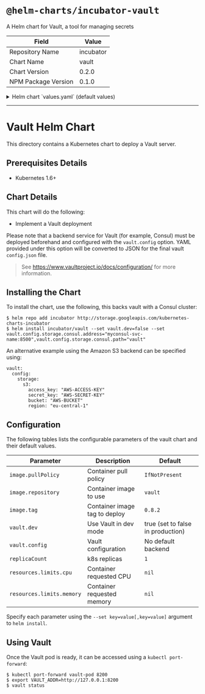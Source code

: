 # `@helm-charts/incubator-vault`

A Helm chart for Vault, a tool for managing secrets

| Field               | Value     |
| ------------------- | --------- |
| Repository Name     | incubator |
| Chart Name          | vault     |
| Chart Version       | 0.2.0     |
| NPM Package Version | 0.1.0     |

<details>

<summary>Helm chart `values.yaml` (default values)</summary>

```yaml
# Default values for vault.
# This is a YAML-formatted file.
# Declare variables to be passed into your templates.
replicaCount: 1
image:
  repository: vault
  tag: 0.8.3
  pullPolicy: IfNotPresent
service:
  name: vault
  type: ClusterIP
  port: 8200
ingress:
  enabled: false
  # Used to create Ingress record (should used with service.type: ClusterIP).
  #hosts:
  #  - chart-example.local
  #annotations:
  # kubernetes.io/ingress.class: nginx
  # kubernetes.io/tls-acme: "true"
  #tls:
  # Secrets must be manually created in the namespace.
  # - secretName: chart-example-tls
  #   hosts:
  #     - chart-example.local
resources:
  {}
  # We usually recommend not to specify default resources and to leave this as a conscious
  # choice for the user. This also increases chances charts run on environments with little
  # resources, such as Minikube. If you do want to specify resources, uncomment the following
  # lines, adjust them as necessary, and remove the curly braces after 'resources:'.
  # limits:
  #  cpu: 100m
  #  memory: 128Mi
  # requests:
  #  cpu: 100m
  #  memory: 128Mi
vault:
  # Only used to enable dev mode. When in dev mode, the rest of this config
  # section below is not used to configure Vault. See
  # https://www.vaultproject.io/intro/getting-started/dev-server.html for more
  # information.
  dev: true
  config:
    # A YAML representation of a final vault config.json file.
    # See https://www.vaultproject.io/docs/configuration/ for more information.
    listener:
      tcp:
        address: '[::]:8200'
        tls_disable: 1
    # See https://www.vaultproject.io/docs/configuration/storage/ for storage backends
    storage:
      #consul:
      #  address: ""
      #  path: ""
      #
      #etcd:
      #  address: ""
      #  path: "vault/"
      #
      #s3:
      #  bucket: ""
      #  region: ""
      #  access_key: ""
      #  secret_key: ""
      #  endpoint: "" # When not using AWS S3
```

</details>

---

# Vault Helm Chart

This directory contains a Kubernetes chart to deploy a Vault server.

## Prerequisites Details

- Kubernetes 1.6+

## Chart Details

This chart will do the following:

- Implement a Vault deployment

Please note that a backend service for Vault (for example, Consul) must
be deployed beforehand and configured with the `vault.config` option. YAML
provided under this option will be converted to JSON for the final vault
`config.json` file.

> See https://www.vaultproject.io/docs/configuration/ for more information.

## Installing the Chart

To install the chart, use the following, this backs vault with a Consul cluster:

```console
$ helm repo add incubator http://storage.googleapis.com/kubernetes-charts-incubator
$ helm install incubator/vault --set vault.dev=false --set vault.config.storage.consul.address="myconsul-svc-name:8500",vault.config.storage.consul.path="vault"
```

An alternative example using the Amazon S3 backend can be specified using:

```
vault:
  config:
    storage:
      s3:
        access_key: "AWS-ACCESS-KEY"
        secret_key: "AWS-SECRET-KEY"
        bucket: "AWS-BUCKET"
        region: "eu-central-1"
```

## Configuration

The following tables lists the configurable parameters of the vault chart and their default values.

| Parameter                 | Description                   | Default                           |
| ------------------------- | ----------------------------- | --------------------------------- |
| `image.pullPolicy`        | Container pull policy         | `IfNotPresent`                    |
| `image.repository`        | Container image to use        | `vault`                           |
| `image.tag`               | Container image tag to deploy | `0.8.2`                           |
| `vault.dev`               | Use Vault in dev mode         | true (set to false in production) |
| `vault.config`            | Vault configuration           | No default backend                |
| `replicaCount`            | k8s replicas                  | `1`                               |
| `resources.limits.cpu`    | Container requested CPU       | `nil`                             |
| `resources.limits.memory` | Container requested memory    | `nil`                             |

Specify each parameter using the `--set key=value[,key=value]` argument to `helm install`.

## Using Vault

Once the Vault pod is ready, it can be accessed using a `kubectl port-forward`:

```console
$ kubectl port-forward vault-pod 8200
$ export VAULT_ADDR=http://127.0.0.1:8200
$ vault status
```
